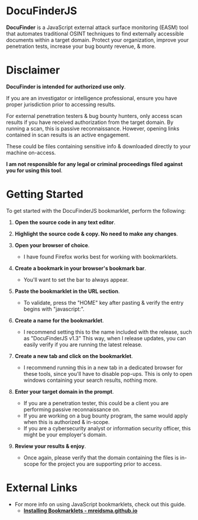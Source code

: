# DocuFinderJS

**DocuFinder** is a JavaScript external attack surface monitoring (EASM) tool that automates traditional OSINT techniques to find externally accessible documents within a target domain.
Protect your organization, improve your penetration tests, increase your bug bounty revenue, & more.

# Disclaimer
**DocuFinder is intended for authorized use only**. 

If you are an investigator or intelligence professional, ensure you have proper jurisdiction prior to accessing results. 

For external penetration testers & bug bounty hunters, only access scan results if you have received authorization from the target domain. By running a scan, this is passive reconnaissance. However, opening links contained in scan results is an active engagement. 

These could be files containing sensitive info & downloaded directly to your machine on-access.

**I am not responsible for any legal or criminal proceedings filed against you for using this tool**.

# Getting Started
To get started with the DocuFinderJS bookmarklet, perform the following:

1. **Open the source code in any text editor**.

2. **Highlight the source code & copy. No need to make any changes**.

3. **Open your browser of choice**. 
	- I have found Firefox works best for working with bookmarklets.

4. **Create a bookmark in your browser's bookmark bar**. 
	- You'll want to set the bar to always appear.

5. **Paste the bookmarklet in the URL section**. 
	- To validate, press the "HOME" key after pasting & verify the entry begins with "javascript:".

6. **Create a name for the bookmarklet**.
	- I recommend setting this to the name included with the release, such as "DocuFinderJS v1.3" This way, when I release updates, you can easily verify if you are running the latest release.

7. **Create a new tab and click on the bookmarklet**. 
	- I recommend running this in a new tab in a dedicated browser for these tools, since you'll have to disable pop-ups. This is only to open windows containing your search results, nothing more.

8. **Enter your target domain in the prompt**. 
	- If you are a penetration tester, this could be a client you are performing passive reconnaissance on. 
	- If you are working on a bug bounty program, the same would apply when this is authorized & in-scope. 
	- If you are a cybersecurity analyst or information security officer, this might be your employer's domain.

9. **Review your results & enjoy**. 
	 - Once again, please verify that the domain containing the files is in-scope for the project you are supporting prior to access. 

# External Links

- For more info on using JavaScript bookmarklets, check out this guide.
	- [**Installing Bookmarklets - mreidsma.github.io**](https://mreidsma.github.io/bookmarklets/installing.html)
